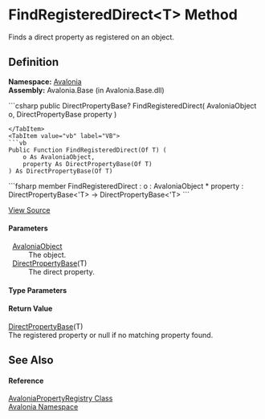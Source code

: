 # FindRegisteredDirect&lt;T&gt; Method


Finds a direct property as registered on an object.



## Definition
**Namespace:** <a href="N_Avalonia">Avalonia</a>  
**Assembly:** Avalonia.Base (in Avalonia.Base.dll)

<Tabs groupId="api-code-preview">
<TabItem value="csharp" label="C#">
```csharp
public DirectPropertyBase<T>? FindRegisteredDirect<T>(
	AvaloniaObject o,
	DirectPropertyBase<T> property
)

```
</TabItem>
<TabItem value="vb" label="VB">
```vb
Public Function FindRegisteredDirect(Of T) ( 
	o As AvaloniaObject,
	property As DirectPropertyBase(Of T)
) As DirectPropertyBase(Of T)
```
</TabItem>
<TabItem value="fsharp" label="F#">
```fsharp
member FindRegisteredDirect : 
        o : AvaloniaObject * 
        property : DirectPropertyBase<'T> -> DirectPropertyBase<'T> 
```
</TabItem>
</Tabs>



<a href="https://github.com/AvaloniaUI/Avalonia/tree/master/src/Avalonia.Base/AvaloniaPropertyRegistry.cs#L337" title="View the source code">View Source</a>



#### Parameters
<dl><dt>  <a href="T_Avalonia_AvaloniaObject">AvaloniaObject</a></dt><dd>The object.</dd><dt>  <a href="T_Avalonia_DirectPropertyBase_1">DirectPropertyBase</a>(T)</dt><dd>The direct property.</dd></dl>

#### Type Parameters
<dl><dt /><dd /></dl>

#### Return Value
<a href="T_Avalonia_DirectPropertyBase_1">DirectPropertyBase</a>(T)  
The registered property or null if no matching property found.

## See Also


#### Reference
<a href="T_Avalonia_AvaloniaPropertyRegistry">AvaloniaPropertyRegistry Class</a>  
<a href="N_Avalonia">Avalonia Namespace</a>  

